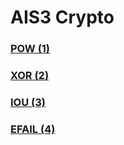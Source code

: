 # AIS3 Crypto

### [POW (1)](https://github.com/maojui/CTF_WriteUp/tree/master/AIS3/Crypto/POW)
### [XOR (2)](https://github.com/maojui/CTF_WriteUp/tree/master/AIS3/Crypto/XOR)
### [IOU (3)](https://github.com/maojui/CTF_WriteUp/tree/master/AIS3/Crypto/IOU)
### [EFAIL (4)](https://github.com/maojui/CTF_WriteUp/tree/master/AIS3/Crypto/EFAIL)